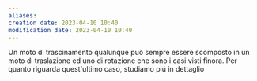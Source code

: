 ```yaml
---
aliases: 
creation date: 2023-04-10 10:40
modification date: 2023-04-10 10:40
---
```


Un moto di trascinamento qualunque può sempre essere scomposto in un moto di traslazione ed uno di rotazione che sono i casi visti finora. Per quanto riguarda quest'ultimo caso, studiamo piú in dettaglio



